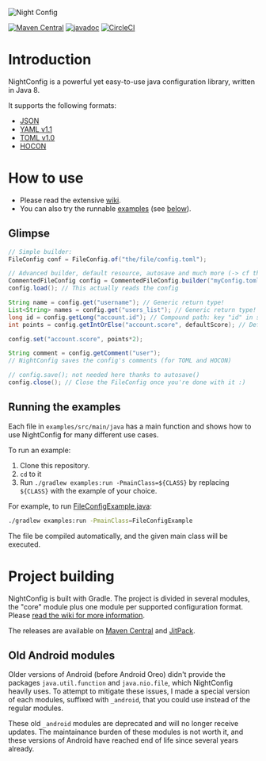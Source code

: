 ![Night Config](logo.png)

[![Maven Central](https://img.shields.io/maven-central/v/re.neotamia.night-config/core.svg)](https://central.sonatype.com/search?q=g%3Are.neotamia.night-config)
[![javadoc](https://javadoc.io/badge2/re.neotamia.night-config/core/javadoc.svg)](https://javadoc.io/doc/re.neotamia.night-config/core)
[![CircleCI](https://dl.circleci.com/status-badge/img/gh/TheElectronWill/night-config/tree/master.svg?style=svg)](https://dl.circleci.com/status-badge/redirect/gh/TheElectronWill/night-config/tree/master)

# Introduction

NightConfig is a powerful yet easy-to-use java configuration library, written in Java 8.

It supports the following formats:
- [JSON](https://www.json.org/)
- [YAML v1.1](https://yaml.org/)
- [TOML v1.0](https://github.com/toml-lang/toml)
- [HOCON](https://github.com/typesafehub/config/blob/master/HOCON.md)

# How to use

- Please read the extensive [wiki](https://github.com/TheElectronWill/Night-Config/wiki).
- You can also try the runnable [examples](examples/src/main/java) (see [below](#running-the-examples)).

## Glimpse

```java
// Simple builder:
FileConfig conf = FileConfig.of("the/file/config.toml");

// Advanced builder, default resource, autosave and much more (-> cf the wiki)
CommentedFileConfig config = CommentedFileConfig.builder("myConfig.toml").defaultResource("defaultConfig.toml").autosave().build();
config.load(); // This actually reads the config

String name = config.get("username"); // Generic return type!
List<String> names = config.get("users_list"); // Generic return type!
long id = config.getLong("account.id"); // Compound path: key "id" in subconfig "account"
int points = config.getIntOrElse("account.score", defaultScore); // Default value

config.set("account.score", points*2);

String comment = config.getComment("user");
// NightConfig saves the config's comments (for TOML and HOCON)

// config.save(); not needed here thanks to autosave()
config.close(); // Close the FileConfig once you're done with it :)
```

## Running the examples

Each file in `examples/src/main/java` has a main function and shows how to use NightConfig for many different use cases.

To run an example:
1. Clone this repository.
2. `cd` to it
3. Run `./gradlew examples:run -PmainClass=${CLASS}` by replacing `${CLASS}` with the example of your choice.

For example, to run [FileConfigExample.java](examples/src/main/java/FileConfigExample.java):
```sh
./gradlew examples:run -PmainClass=FileConfigExample
```

The file be compiled automatically, and the given main class will be executed.

# Project building

NightConfig is built with Gradle. The project is divided in several modules, the "core" module plus one module per supported configuration format. Please [read the wiki for more information](https://github.com/TheElectronWill/Night-Config/wiki/Modules-and-dependencies).

The releases are available on [Maven Central](https://search.maven.org/search?q=re.neotamia.night-config) and [JitPack](https://jitpack.io/#TheElectronWill/Night-Config).

## Old Android modules

Older versions of Android (before Android Oreo) didn't provide the packages `java.util.function` and `java.nio.file`, which NightConfig heavily uses.
To attempt to mitigate these issues, I made a special version of each modules, suffixed with `_android`, that you could use instead of the regular modules.

These old `_android` modules are deprecated and will no longer receive updates.
The maintainance burden of these modules is not worth it, and these versions of Android have reached end of life since several years already.
